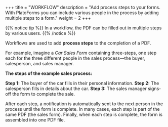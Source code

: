+++
title = "WORKFLOW"
description = "Add process steps to your forms. With PlatoForms you can include various people in the process by adding multiple steps to a form."
weight = 2
+++

{{% notice tip  %}}
<a name="HM-WORKFLOW-100" class="anchor"></a>
In a workflow, the PDF can be filled out in multiple steps by various users.
{{% /notice %}}

Workflows are used to add **process steps** to the completion of a PDF. 

For example, imagine a *Car Sales Form* containing three-steps, one step each for the three different people in the sales process—the buyer, salesperson, and sales manager.

**The steps of the example sales process:**

**Step 1:** The buyer of the car fills in their personal information.
**Step 2:** The salesperson fills in details about the car.
**Step 3:**  The sales manager signs-off the form to complete the sale.

After each step, a notification is automatically sent to the next person in the process until the form is complete. In many cases, each step is part of the same PDF (the sales form). Finally, when each step is complete, the form is assembled into one PDF file.



